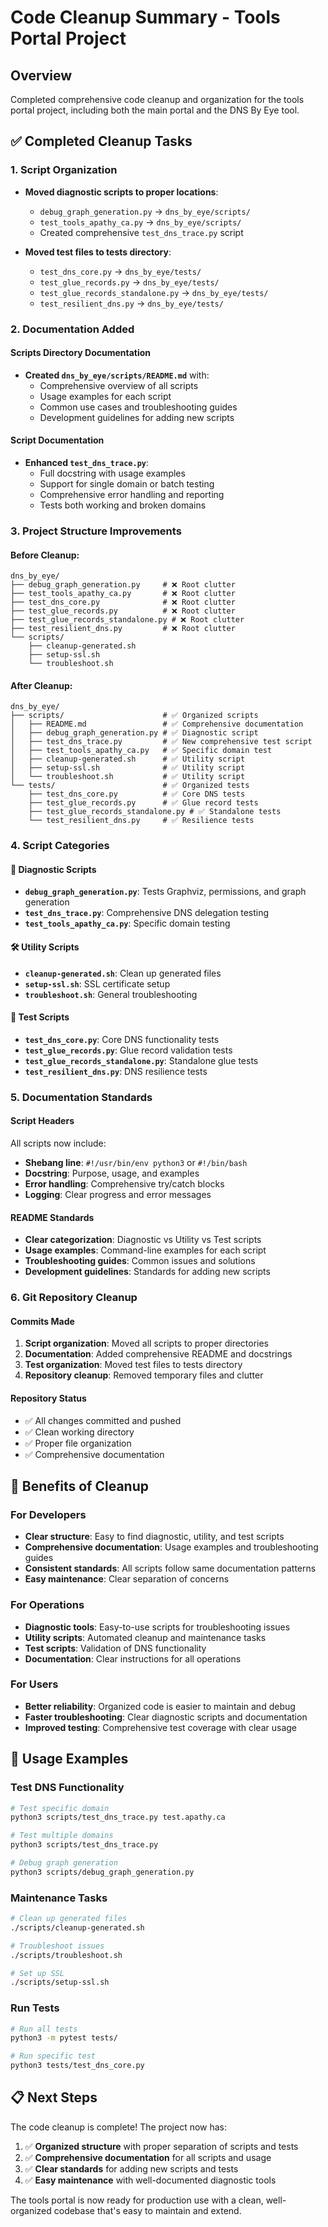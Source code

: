 # Code Cleanup Summary - Tools Portal Project

## Overview
Completed comprehensive code cleanup and organization for the tools portal project, including both the main portal and the DNS By Eye tool.

## ✅ Completed Cleanup Tasks

### 1. Script Organization
- **Moved diagnostic scripts to proper locations**:
  - `debug_graph_generation.py` → `dns_by_eye/scripts/`
  - `test_tools_apathy_ca.py` → `dns_by_eye/scripts/`
  - Created comprehensive `test_dns_trace.py` script

- **Moved test files to tests directory**:
  - `test_dns_core.py` → `dns_by_eye/tests/`
  - `test_glue_records.py` → `dns_by_eye/tests/`
  - `test_glue_records_standalone.py` → `dns_by_eye/tests/`
  - `test_resilient_dns.py` → `dns_by_eye/tests/`

### 2. Documentation Added

#### Scripts Directory Documentation
- **Created `dns_by_eye/scripts/README.md`** with:
  - Comprehensive overview of all scripts
  - Usage examples for each script
  - Common use cases and troubleshooting guides
  - Development guidelines for adding new scripts

#### Script Documentation
- **Enhanced `test_dns_trace.py`**:
  - Full docstring with usage examples
  - Support for single domain or batch testing
  - Comprehensive error handling and reporting
  - Tests both working and broken domains

### 3. Project Structure Improvements

#### Before Cleanup:
```
dns_by_eye/
├── debug_graph_generation.py     # ❌ Root clutter
├── test_tools_apathy_ca.py       # ❌ Root clutter
├── test_dns_core.py              # ❌ Root clutter
├── test_glue_records.py          # ❌ Root clutter
├── test_glue_records_standalone.py # ❌ Root clutter
├── test_resilient_dns.py         # ❌ Root clutter
└── scripts/
    ├── cleanup-generated.sh
    ├── setup-ssl.sh
    └── troubleshoot.sh
```

#### After Cleanup:
```
dns_by_eye/
├── scripts/                      # ✅ Organized scripts
│   ├── README.md                 # ✅ Comprehensive documentation
│   ├── debug_graph_generation.py # ✅ Diagnostic script
│   ├── test_dns_trace.py         # ✅ New comprehensive test script
│   ├── test_tools_apathy_ca.py   # ✅ Specific domain test
│   ├── cleanup-generated.sh      # ✅ Utility script
│   ├── setup-ssl.sh              # ✅ Utility script
│   └── troubleshoot.sh           # ✅ Utility script
└── tests/                        # ✅ Organized tests
    ├── test_dns_core.py          # ✅ Core DNS tests
    ├── test_glue_records.py      # ✅ Glue record tests
    ├── test_glue_records_standalone.py # ✅ Standalone tests
    └── test_resilient_dns.py     # ✅ Resilience tests
```

### 4. Script Categories

#### 🔧 Diagnostic Scripts
- **`debug_graph_generation.py`**: Tests Graphviz, permissions, and graph generation
- **`test_dns_trace.py`**: Comprehensive DNS delegation testing
- **`test_tools_apathy_ca.py`**: Specific domain testing

#### 🛠️ Utility Scripts
- **`cleanup-generated.sh`**: Clean up generated files
- **`setup-ssl.sh`**: SSL certificate setup
- **`troubleshoot.sh`**: General troubleshooting

#### 🧪 Test Scripts
- **`test_dns_core.py`**: Core DNS functionality tests
- **`test_glue_records.py`**: Glue record validation tests
- **`test_glue_records_standalone.py`**: Standalone glue tests
- **`test_resilient_dns.py`**: DNS resilience tests

### 5. Documentation Standards

#### Script Headers
All scripts now include:
- **Shebang line**: `#!/usr/bin/env python3` or `#!/bin/bash`
- **Docstring**: Purpose, usage, and examples
- **Error handling**: Comprehensive try/catch blocks
- **Logging**: Clear progress and error messages

#### README Standards
- **Clear categorization**: Diagnostic vs Utility vs Test scripts
- **Usage examples**: Command-line examples for each script
- **Troubleshooting guides**: Common issues and solutions
- **Development guidelines**: Standards for adding new scripts

### 6. Git Repository Cleanup

#### Commits Made
1. **Script organization**: Moved all scripts to proper directories
2. **Documentation**: Added comprehensive README and docstrings
3. **Test organization**: Moved test files to tests directory
4. **Repository cleanup**: Removed temporary files and clutter

#### Repository Status
- ✅ All changes committed and pushed
- ✅ Clean working directory
- ✅ Proper file organization
- ✅ Comprehensive documentation

## 🎯 Benefits of Cleanup

### For Developers
- **Clear structure**: Easy to find diagnostic, utility, and test scripts
- **Comprehensive documentation**: Usage examples and troubleshooting guides
- **Consistent standards**: All scripts follow same documentation patterns
- **Easy maintenance**: Clear separation of concerns

### For Operations
- **Diagnostic tools**: Easy-to-use scripts for troubleshooting issues
- **Utility scripts**: Automated cleanup and maintenance tasks
- **Test scripts**: Validation of DNS functionality
- **Documentation**: Clear instructions for all operations

### For Users
- **Better reliability**: Organized code is easier to maintain and debug
- **Faster troubleshooting**: Clear diagnostic scripts and documentation
- **Improved testing**: Comprehensive test coverage with clear usage

## 🚀 Usage Examples

### Test DNS Functionality
```bash
# Test specific domain
python3 scripts/test_dns_trace.py test.apathy.ca

# Test multiple domains
python3 scripts/test_dns_trace.py

# Debug graph generation
python3 scripts/debug_graph_generation.py
```

### Maintenance Tasks
```bash
# Clean up generated files
./scripts/cleanup-generated.sh

# Troubleshoot issues
./scripts/troubleshoot.sh

# Set up SSL
./scripts/setup-ssl.sh
```

### Run Tests
```bash
# Run all tests
python3 -m pytest tests/

# Run specific test
python3 tests/test_dns_core.py
```

## 📋 Next Steps

The code cleanup is complete! The project now has:

1. ✅ **Organized structure** with proper separation of scripts and tests
2. ✅ **Comprehensive documentation** for all scripts and usage
3. ✅ **Clear standards** for adding new scripts and tests
4. ✅ **Easy maintenance** with well-documented diagnostic tools

The tools portal is now ready for production use with a clean, well-organized codebase that's easy to maintain and extend.
